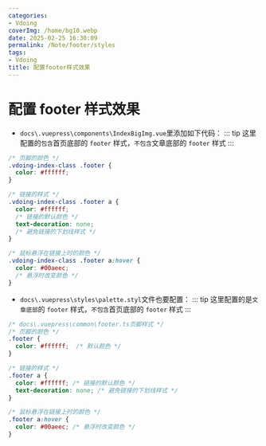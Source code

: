 ```yaml
---
categories:
- Vdoing
coverImg: /home/bg10.webp
date: 2025-02-25 16:30:09
permalink: /Note/footer/styles
tags:
- Vdoing
title: 配置footer样式效果
---
```

# 配置 footer 样式效果

- `docs\.vuepress\components\IndexBigImg.vue`里添加如下代码：
  ::: tip
  这里配置的`包含`首页底部的 `footer` 样式，`不包含`文章底部的 `footer` 样式
  :::

```CSS
/* 页脚的颜色 */
.vdoing-index-class .footer {
  color: #ffffff;
}

/* 链接的样式 */
.vdoing-index-class .footer a {
  color: #ffffff;
  /* 链接的默认颜色 */
  text-decoration: none;
  /* 避免链接的下划线样式 */
}

/* 鼠标悬浮在链接上时的颜色 */
.vdoing-index-class .footer a:hover {
  color: #00aeec;
  /* 悬浮时改变颜色 */
}
```

- `docs\.vuepress\styles\palette.styl`文件也要配置：
  ::: tip
  这里配置的是`文章底部`的 `footer` 样式，`不包含`首页底部的 `footer` 样式
  :::

```CSS
/* docs\.vuepress\common\footer.ts页脚样式 */
/* 页脚的颜色 */
.footer {
  color: #ffffff;  /* 默认颜色 */
}

/* 链接的样式 */
.footer a {
  color: #ffffff; /* 链接的默认颜色 */
  text-decoration: none; /* 避免链接的下划线样式 */
}

/* 鼠标悬浮在链接上时的颜色 */
.footer a:hover {
  color: #00aeec; /* 悬浮时改变颜色 */
}
```

